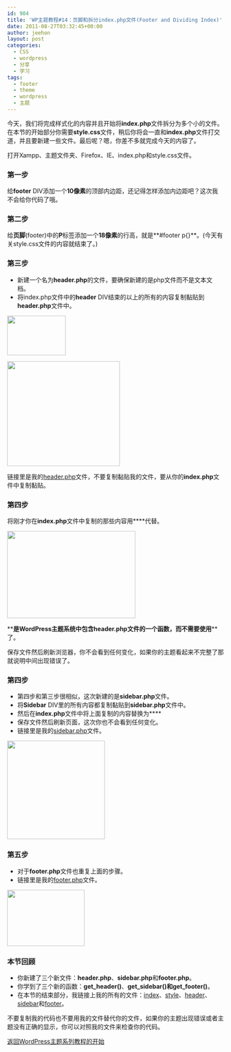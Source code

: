```yaml
---
id: 904
title: 'WP主题教程#14：页脚和拆分index.php文件(Footer and Dividing Index)'
date: 2011-08-27T03:32:45+00:00
author: jeehon
layout: post
categories:
  - CSS
  - wordpress
  - 分享
  - 学习
tags:
  - footer
  - theme
  - wordpress
  - 主题
---
```

今天，我们将完成样式化的内容并且开始将**index.php**文件拆分为多个小的文件。在本节的开始部分你需要**style.css**文件，稍后你将会一直和**index.php**文件打交道，并且要新建一些文件。最后呢？嗯，你差不多就完成今天的内容了。

打开Xampp、主题文件夹、Firefox、IE、index.php和style.css文件。

### 第一步

给**footer** DIV添加一个**10像素**的顶部内边距，还记得怎样添加内边距吧？这次我不会给你代码了哦。

### 第二步

给**页脚**(footer)中的**P**标签添加一个**18像素**的行高，就是**#footer p{}**。(今天有关style.css文件的内容就结束了。)<!--more-->

### 第三步

  * 新建一个名为**header.php**的文件，要确保新建的是php文件而不是文本文档。
  * 将index.php文件中的**header** DIV结束的</div>以上的所有的内容复制黏贴到**header.php**文件中。

[<img src="http://jeehon.info/log/files/2011/08/create-headerphp.gif" alt="" title="create-headerphp" width="136" height="92" class="aligncenter size-full wp-image-905" />](http://jeehon.info/log/files/2011/08/create-headerphp.gif)
  
[<img src="http://jeehon.info/log/files/2011/08/copy-header.gif" alt="" title="copy-header" width="262" height="244" class="aligncenter size-full wp-image-906" />](http://jeehon.info/log/files/2011/08/copy-header.gif)
  
链接里是我的[header.php](http://jeehon.info/samples/header-lesson-14.txt)文件，不要复制黏贴我的文件，要从你的**index.php**文件中复制黏贴。

### 第四步

将刚才你在**index.php**文件中复制的那些内容用**<?php get_header(); ?>**代替。
  
[<img src="http://jeehon.info/log/files/2011/08/get-header.gif" alt="" title="get-header" width="298" height="203" class="aligncenter size-full wp-image-907" />](http://jeehon.info/log/files/2011/08/get-header.gif)
  
**<?php get_header(); ?>**是WordPress主题系统中包含header.php文件的一个函数，而不需要使用**<?php include (TEMPLATEPATH . ‘/header.php’); ?>**了。

保存文件然后刷新浏览器，你不会看到任何变化，如果你的主题看起来不完整了那就说明中间出现错误了。

### 第四步

  * 第四步和第三步很相似，这次新建的是**sidebar.php**文件。
  * 将**Sidebar** DIV里的所有内容都复制黏贴到**sidebar.php**文件中。
  * 然后在**index.php**文件中将上面复制的内容替换为**<?php get_sidebar(); ?>**
  * 保存文件然后刷新页面，这次你也不会看到任何变化。
  * 链接里是我的[sidebar.php](http://jeehon.info/samples/sidebar-lesson-14.txt)文件。

[<img src="http://jeehon.info/log/files/2011/08/get-sidebar.gif" alt="" title="get-sidebar" width="227" height="229" class="aligncenter size-full wp-image-908" />](http://jeehon.info/log/files/2011/08/get-sidebar.gif)

### 第五步

  * 对于**footer.php**文件也重复上面的步骤。
  * 链接里是我的[footer.php](http://jeehon.info/samples/footer-lesson-14.txt)文件。

[<img src="http://jeehon.info/log/files/2011/08/get-footer.gif" alt="" title="get-footer" width="180" height="131" class="aligncenter size-full wp-image-909" />](http://jeehon.info/log/files/2011/08/get-footer.gif)

### 本节回顾

  * 你新建了三个新文件：**header.php**、**sidebar.php**和**footer.php**。
  * 你学到了三个新的函数：**get_header()**、**get_sidebar()**和**get_footer()**。
  * 在本节的结束部分，我链接上我的所有的文件：[index](http://jeehon.info/samples/index-lesson-14.txt)、[style](http://jeehon.info/samples/style-lesson-14.txt)、[header](http://jeehon.info/samples/header-lesson-14.txt)、[sidebar](http://jeehon.info/samples/sidebar-lesson-14.txt)和[footer](http://jeehon.info/samples/footer-lesson-14.txt)。

不要复制我的代码也不要用我的文件替代你的文件，如果你的主题出现错误或者主题没有正确的显示，你可以对照我的文件来检查你的代码。

[返回WordPress主题系列教程的开始](http://jeehon.info/log/2011/08/04/%E6%83%B3%E5%88%B6%E4%BD%9Cwordpress%E4%B8%BB%E9%A2%98%EF%BC%9F/)
